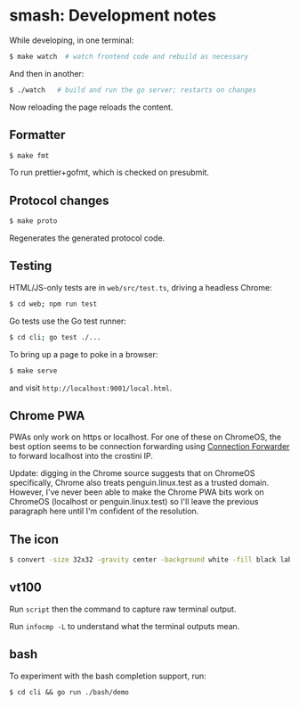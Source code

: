 # smash: Development notes

While developing, in one terminal:

```sh
$ make watch  # watch frontend code and rebuild as necessary
```

And then in another:

```sh
$ ./watch   # build and run the go server; restarts on changes
```

Now reloading the page reloads the content.

## Formatter

```sh
$ make fmt
```

To run prettier+gofmt, which is checked on presubmit.

## Protocol changes

```sh
$ make proto
```

Regenerates the generated protocol code.

## Testing

HTML/JS-only tests are in `web/src/test.ts`, driving a headless Chrome:

```sh
$ cd web; npm run test
```

Go tests use the Go test runner:

```sh
$ cd cli; go test ./...
```

To bring up a page to poke in a browser:

```sh
$ make serve
```

and visit `http://localhost:9001/local.html`.

## Chrome PWA

PWAs only work on https or localhost. For one of these on ChromeOS, the best
option seems to be connection forwarding using
[Connection Forwarder](https://chrome.google.com/webstore/detail/connection-forwarder/ahaijnonphgkgnkbklchdhclailflinn)
to forward localhost into the crostini IP.

Update: digging in the Chrome source suggests that on ChromeOS specifically,
Chrome also treats penguin.linux.test as a trusted domain. However, I've never
been able to make the Chrome PWA bits work on ChromeOS (localhost or
penguin.linux.test) so I'll leave the previous paragraph here until I'm
confident of the resolution.

## The icon

```sh
$ convert -size 32x32 -gravity center -background white -fill black label:">" icon.png
```

## vt100

Run `script` then the command to capture raw terminal output.

Run `infocmp -L` to understand what the terminal outputs mean.

## bash

To experiment with the bash completion support, run:

```
$ cd cli && go run ./bash/demo
```
